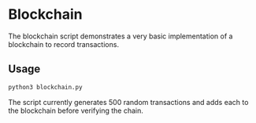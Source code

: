 # Blockchain

The blockchain script demonstrates a very basic implementation of a blockchain to record transactions.

## Usage

```bash
python3 blockchain.py
```

The script currently generates 500 random transactions and adds each to the blockchain before verifying the chain.
